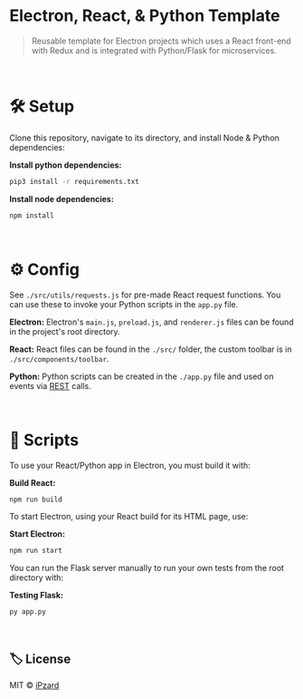 # Electron, React, & Python Template
> Reusable template for Electron projects which uses a React front-end with Redux and is integrated with Python/Flask for microservices.
<br>

# 🛠️ Setup
Clone this repository, navigate to its directory, and install Node & Python dependencies:

**Install python dependencies:**
```bash
pip3 install -r requirements.txt
```

**Install node dependencies:**
```bash
npm install
```
<br>

# ⚙️ Config
See `./src/utils/requests.js` for pre-made React request functions. You can use these to invoke your Python scripts in the `app.py` file.

**Electron:** Electron's `main.js`, `preload.js`, and `renderer.js` files can be found in the project's root directory.

**React:** React files can be found in the `./src/` folder, the custom toolbar is in `./src/components/toolbar`.

**Python:** Python scripts can be created in the `./app.py` file and used on events via [REST](https://developer.mozilla.org/en-US/docs/Glossary/REST) calls.

<br>

# 📜 Scripts
To use your React/Python app in Electron, you must build it with:

**Build React:**
```bash
npm run build
```

To start Electron, using your React build for its HTML page, use:

**Start Electron:**
```bash
npm run start
```

You can run the Flask server manually to run your own tests from the root directory with:

**Testing Flask:**
```bash
py app.py
```
<br>

## 🏷️ License

MIT © [iPzard](https://github.com/iPzard/electron-react-python-template/blob/master/LICENSE)